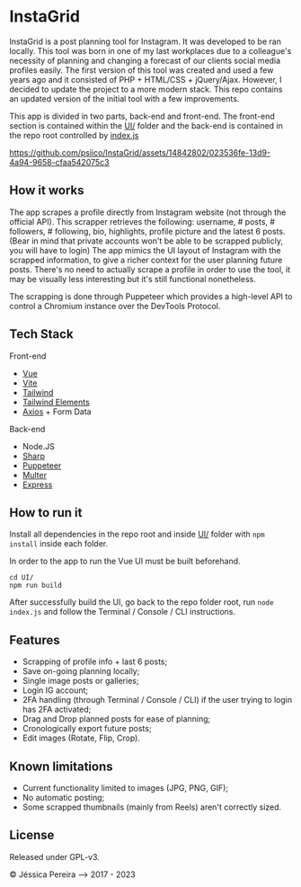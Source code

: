  

# InstaGrid
InstaGrid is a post planning tool for Instagram. It was developed to be ran locally. This tool was born in one of my last workplaces due to a colleague's necessity of planning and changing a forecast of our clients social media profiles easily. The first version of this tool was created and used a few years ago and it consisted of PHP + HTML/CSS + jQuery/Ajax. However, I decided to update the project to a more modern stack. This repo contains an updated version of the initial tool with a few improvements.

This app is divided in two parts, back-end and front-end. The front-end section is contained within the [UI/](UI/) folder and the back-end is contained in the repo root controlled by [index.js](index.js)



https://github.com/psiico/InstaGrid/assets/14842802/023536fe-13d9-4a94-9658-cfaa542075c3




## How it works

The app scrapes a profile directly from Instagram website (not through the official API). This scrapper retrieves the following: username, # posts, # followers, # following, bio, highlights, profile picture and the latest 6 posts. (Bear in mind that private accounts won't be able to be scrapped publicly, you will have to login)
The app mimics the UI layout of Instagram with the scrapped information, to give a richer context for the user planning future posts. There's no need to actually scrape a profile in order to use the tool, it may be visually less interesting but it's still functional nonetheless.

The scrapping is done through Puppeteer which provides a high-level API to control a Chromium instance over the DevTools Protocol. 

## Tech Stack

Front-end

- [Vue](https://vuejs.org/)
- [Vite](https://vitejs.dev/)
- [Tailwind](https://tailwindcss.com/)
- [Tailwind Elements](https://tailwind-elements.com/)
- [Axios](https://axios-http.com/) + Form Data

Back-end

- Node.JS
- [Sharp](https://sharp.pixelplumbing.com/)
- [Puppeteer](https://pptr.dev/)
- [Multer](https://github.com/expressjs/multer)
- [Express](https://github.com/expressjs/express)


## How to run it

Install all dependencies in the repo root and inside [UI/](UI/) folder with ```npm install``` inside each folder.

In order to the app to run the Vue UI must be built beforehand.

```
cd UI/
npm run build
```

After successfully build the UI, go back to the repo folder root, run ```node index.js``` and follow the Terminal / Console / CLI instructions.


## Features

- Scrapping of profile info + last 6 posts;
- Save on-going planning locally;
- Single image posts or galleries;
- Login IG account;
- 2FA handling (through Terminal / Console / CLI) if the user trying to login has 2FA activated;
- Drag and Drop planned posts for ease of planning;
- Cronologically export future posts;
- Edit images (Rotate, Flip, Crop).


## Known limitations

- Current functionality limited to images (JPG, PNG, GIF);
- No automatic posting;
- Some scrapped thumbnails (mainly from Reels) aren't correctly sized.


## License
Released under GPL-v3.

© Jéssica Pereira —> 2017 - 2023

